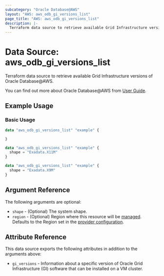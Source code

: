 ```yaml
---
subcategory: "Oracle Database@AWS"
layout: "AWS: aws_odb_gi_versions_list"
page_title: "AWS: aws_odb_gi_versions_list"
description: |-
  Terraform data source to retrieve available Grid Infrastructure versions of Oracle Database@AWS.
---
```


# Data Source: aws_odb_gi_versions_list

Terraform data source to retrieve available Grid Infrastructure versions of Oracle Database@AWS.

You can find out more about Oracle Database@AWS from [User Guide](https://docs.aws.amazon.com/odb/latest/UserGuide/what-is-odb.html).

## Example Usage

### Basic Usage

```terraform
data "aws_odb_gi_versions_list" "example" {

}

data "aws_odb_gi_versions_list" "example" {
  shape = "Exadata.X11M"
}

data "aws_odb_gi_versions_list" "example" {
  shape = "Exadata.X9M"
}
```

## Argument Reference

The following arguments are optional:

* `shape` - (Optional) The system shape.
* `region` - (Optional) Region where this resource will be [managed](https://docs.aws.amazon.com/general/latest/gr/rande.html#regional-endpoints). Defaults to the Region set in the [provider configuration](https://registry.terraform.io/providers/hashicorp/aws/latest/docs#aws-configuration-reference).

## Attribute Reference

This data source exports the following attributes in addition to the arguments above:

* `gi_versions` - Information about a specific version of Oracle Grid Infrastructure (GI) software that can be installed on a VM cluster.
